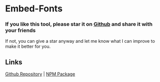 # Embed-Fonts

### If you like this tool, please star it on [Github](https://github.com/fgilde/remote-dependencies)  and share it with your friends
If not, you can give a star anyway and let me know what I can improve to make it better for you.


## Links
[Github Repository](https://github.com/fgilde/remote-dependencies) | 
[NPM Package](https://www.npmjs.com/package/@fgilde/remote-dependencies)
#
